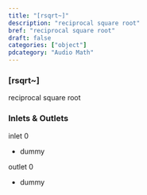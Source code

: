 ```yaml
---
title: "[rsqrt~]"
description: "reciprocal square root"
bref: "reciprocal square root"
draft: false
categories: ["object"]
pdcategory: "Audio Math"
---
```


### [rsqrt~]

reciprocal square root

### Inlets & Outlets

inlet 0

 - dummy

outlet 0

 - dummy
 
